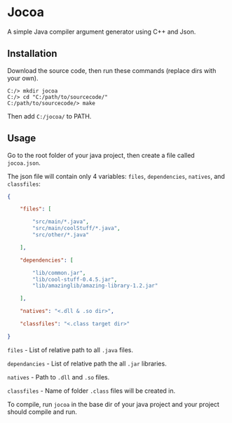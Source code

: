 # Jocoa

A simple Java compiler argument generator using C++ and Json.

## Installation

Download the source code, then run these commands (replace dirs with your own).

```
C:/> mkdir jocoa
C:/> cd "C:/path/to/sourcecode/"
C:/path/to/sourcecode/> make
```

Then add `C:/jocoa/` to PATH.

## Usage

Go to the root folder of your java project, then create a file called `jocoa.json`.

The json file will contain only 4 variables: `files`, `dependencies`, `natives`, and `classfiles`:

```json
{

    "files": [

        "src/main/*.java",
        "src/main/coolStuff/*.java",
        "src/other/*.java"

    ],

    "dependencies": [

        "lib/common.jar",
        "lib/cool-stuff-0.4.5.jar",
        "lib/amazinglib/amazing-library-1.2.jar"

    ],

    "natives": "<.dll & .so dir>",

    "classfiles": "<.class target dir>"

}
```

`files` - List of relative path to all `.java` files.

`dependancies` - List of relative path the all `.jar` libraries.

`natives` - Path to `.dll` and `.so` files.

`classfiles` - Name of folder `.class` files will be created in.

To compile, run `jocoa` in the base dir of your java project and your project should compile and run.